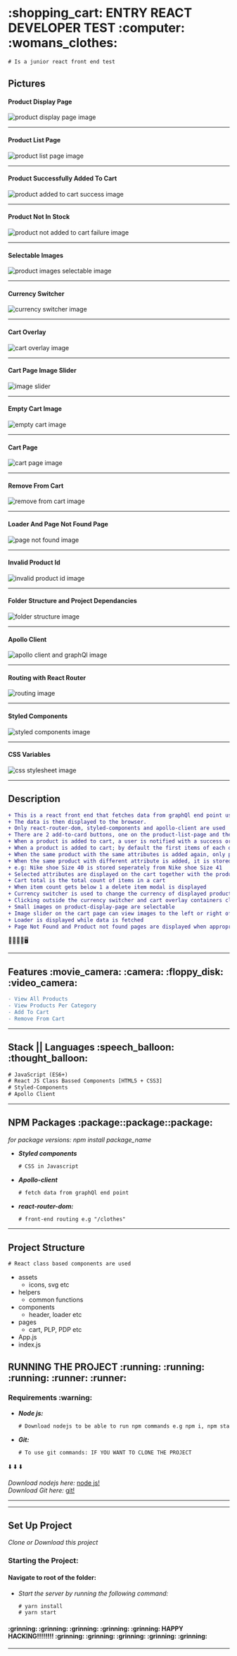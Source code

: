 <h1>:shopping_cart: ENTRY REACT DEVELOPER TEST :computer: :womans_clothes:</h1>

```diff
# Is a junior react front end test
```

<h2>Pictures</h2>

<h4> Product Display Page </h4>

![product display page image](/screenshots/productDisplayPage.jpg)

<hr />

<h4> Product List Page </h4>

![product list page image](/screenshots/productListPage.png)

<hr />

<h4> Product Successfully Added To Cart </h4>

![product added to cart success image](/screenshots/successMessage.png)

<hr />

<h4> Product Not In Stock</h4>

![product not added to cart failure image](/screenshots/failureMessage.jpg)

<hr />

<h4> Selectable Images</h4>

![product images selectable image](/screenshots/imageCarousel.jpg)

<hr />

<h4> Currency Switcher</h4>

![currency switcher image](/screenshots/currencySwitcher.jpg)

<hr />

<h4> Cart Overlay </h4>

![cart overlay image](/screenshots/cartOverlay.png)

<hr />

<h4> Cart Page Image Slider </h4>

![image slider](/screenshots/cartImageCarousel.jpg)

<hr />

<h4> Empty Cart Image </h4>

![empty cart image](/screenshots/emptyCart.png)

<hr />

<h4> Cart Page </h4>

![cart page image](/screenshots/cart.png)

<hr />

<h4> Remove From Cart </h4>

![remove from cart image](/screenshots/removeFromCart.png)

<hr />

<h4> Loader And Page Not Found Page </h4>

![page not found image](/screenshots/pageNotFoundAndLoader.png)

<hr />

<h4> Invalid Product Id </h4>

![invalid product id image](/screenshots/invalidProductId.jpg)

<hr />

<h4> Folder Structure and Project Dependancies </h4>

![folder structure image](/screenshots/folderStructureAndDependancies.png)

<hr />

<h4> Apollo Client </h4>

![apollo client and graphQl image](/screenshots/graphQl.png)

<hr />

<h4> Routing with React Router  </h4>

![routing image](/screenshots/dynamicRouting.png)

<hr />

<h4> Styled Components  </h4>

![styled components image](/screenshots/styledComponents.png)

<hr />

<h4> CSS Variables  </h4>

![css stylesheet image](/screenshots/cssVariables.png)

<hr />

<h2> Description </h2>

```diff
+ This is a react front end that fetches data from graphQl end point using apollo-client.
+ The data is then displayed to the browser.
+ Only react-router-dom, styled-components and apollo-client are used
+ There are 2 add-to-card buttons, one on the product-list-page and the other on product-display-plage
+ When a product is added to cart, a user is notified with a success or failure message
+ When a product is added to cart; by default the first items of each of the available attribute lists is added
+ When the same product with the same attributes is added again, only product count is increased by one
+ When the same product with different attribute is added, it is stored as a different item
+ e.g: Nike shoe Size 40 is stored seperately from Nike shoe Size 41
+ Selected attributes are displayed on the cart together with the product
+ Cart total is the total count of items in a cart
+ When item count gets below 1 a delete item modal is displayed
+ Currency switcher is used to change the currency of displayed products
+ Clicking outside the currency switcher and cart overlay containers closes the containers
+ Small images on product-display-page are selectable
+ Image slider on the cart page can view images to the left or right of the current image
+ Loader is displayed while data is fetched
+ Page Not Found and Product not found pages are displayed when appropriate errors are encountered
```

:handbag::sandal::jeans::iphone::desktop_computer:

<hr />

<h2> Features :movie_camera: :camera: :floppy_disk: :video_camera:</h2>

```diff
- View All Products
- View Products Per Category
- Add To Cart
- Remove From Cart
```

<hr />

<h2> Stack || Languages :speech_balloon: :thought_balloon:</h2>

```diff
# JavaScript (ES6+)
# React JS Class Bassed Components [HTML5 + CSS3]
# Styled-Components
# Apollo Client
```

<hr />

<h2>NPM Packages :package::package::package:</h2>
<em>for package versions: npm install package_name</em>

 <ul>
    <li>
      <em>
        <strong>
          Styled components
        </strong>
       </em>
    </li>
    
```diff
# CSS in Javascript
```
    
   <li>
      <em>
        <strong>
          Apollo-client
        </strong>
       </em>
    </li>
    
```diff
# fetch data from graphQl end point
```

   <li>
      <em>
        <strong>
          react-router-dom:
        </strong>
       </em>
    </li>
    
```diff
# front-end routing e.g "/clothes"
```

  </ul>
  
<hr />

<h2> Project Structure </h2>

```diff
# React class based components are used
```

- assets
  - icons, svg etc
- helpers
  - common functions
- components
  - header, loader etc
- pages
  - cart, PLP, PDP etc
- App.js
- index.js

<h2> RUNNING THE PROJECT :running: :running: :running: :runner: :runner:</h2>

<h3> Requirements :warning:</h3>

<ul>
   <li>
      <em>
        <strong>
          Node js:
        </strong>
       </em>
    </li>
    
```diff
# Download nodejs to be able to run npm commands e.g npm i, npm start
```

  <li>
      <em>
        <strong>
          Git:
        </strong>
       </em>
    </li>
    
```diff
# To use git commands: IF YOU WANT TO CLONE THE PROJECT
```

</ul>

:arrow_down: :arrow_down: :arrow_down:

<em>Download nodejs here:</em> [node js!](https://nodejs.org/en/)<br />
<em>Download Git here:</em> [git!](https://git-scm.com/)

<hr />

<hr />

<h2> Set Up Project </h2>

<em>Clone or Download this project</em>

<h3> Starting the Project: </h3>

<h4> Navigate to root of the folder: </h4>

<ul>
   <li>
      <em>
        Start the server by running the following command:
       </em>
    </li>
    
```diff
# yarn install
# yarn start
```
</ul>

<h4> :grinning: :grinning: :grinning: :grinning: :grinning: HAPPY HACKING!!!!!!!! :grinning: :grinning: :grinning: :grinning: :grinning: </h4>

<hr />
